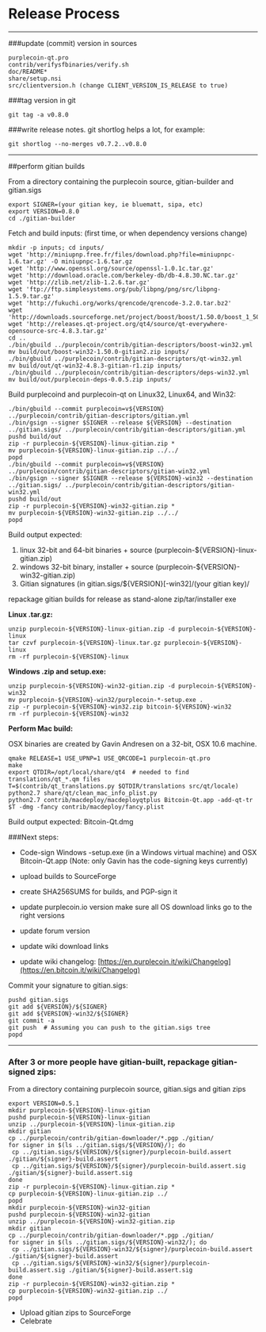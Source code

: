 Release Process
====================

* * *

###update (commit) version in sources


	purplecoin-qt.pro
	contrib/verifysfbinaries/verify.sh
	doc/README*
	share/setup.nsi
	src/clientversion.h (change CLIENT_VERSION_IS_RELEASE to true)

###tag version in git

	git tag -a v0.8.0

###write release notes. git shortlog helps a lot, for example:

	git shortlog --no-merges v0.7.2..v0.8.0

* * *

##perform gitian builds

 From a directory containing the purplecoin source, gitian-builder and gitian.sigs
  
	export SIGNER=(your gitian key, ie bluematt, sipa, etc)
	export VERSION=0.8.0
	cd ./gitian-builder

 Fetch and build inputs: (first time, or when dependency versions change)

	mkdir -p inputs; cd inputs/
	wget 'http://miniupnp.free.fr/files/download.php?file=miniupnpc-1.6.tar.gz' -O miniupnpc-1.6.tar.gz
	wget 'http://www.openssl.org/source/openssl-1.0.1c.tar.gz'
	wget 'http://download.oracle.com/berkeley-db/db-4.8.30.NC.tar.gz'
	wget 'http://zlib.net/zlib-1.2.6.tar.gz'
	wget 'ftp://ftp.simplesystems.org/pub/libpng/png/src/libpng-1.5.9.tar.gz'
	wget 'http://fukuchi.org/works/qrencode/qrencode-3.2.0.tar.bz2'
	wget 'http://downloads.sourceforge.net/project/boost/boost/1.50.0/boost_1_50_0.tar.bz2'
	wget 'http://releases.qt-project.org/qt4/source/qt-everywhere-opensource-src-4.8.3.tar.gz'
	cd ..
	./bin/gbuild ../purplecoin/contrib/gitian-descriptors/boost-win32.yml
	mv build/out/boost-win32-1.50.0-gitian2.zip inputs/
	./bin/gbuild ../purplecoin/contrib/gitian-descriptors/qt-win32.yml
	mv build/out/qt-win32-4.8.3-gitian-r1.zip inputs/
	./bin/gbuild ../purplecoin/contrib/gitian-descriptors/deps-win32.yml
	mv build/out/purplecoin-deps-0.0.5.zip inputs/

 Build purplecoind and purplecoin-qt on Linux32, Linux64, and Win32:
  
	./bin/gbuild --commit purplecoin=v${VERSION} ../purplecoin/contrib/gitian-descriptors/gitian.yml
	./bin/gsign --signer $SIGNER --release ${VERSION} --destination ../gitian.sigs/ ../purplecoin/contrib/gitian-descriptors/gitian.yml
	pushd build/out
	zip -r purplecoin-${VERSION}-linux-gitian.zip *
	mv purplecoin-${VERSION}-linux-gitian.zip ../../
	popd
	./bin/gbuild --commit purplecoin=v${VERSION} ../purplecoin/contrib/gitian-descriptors/gitian-win32.yml
	./bin/gsign --signer $SIGNER --release ${VERSION}-win32 --destination ../gitian.sigs/ ../purplecoin/contrib/gitian-descriptors/gitian-win32.yml
	pushd build/out
	zip -r purplecoin-${VERSION}-win32-gitian.zip *
	mv purplecoin-${VERSION}-win32-gitian.zip ../../
	popd

  Build output expected:

  1. linux 32-bit and 64-bit binaries + source (purplecoin-${VERSION}-linux-gitian.zip)
  2. windows 32-bit binary, installer + source (purplecoin-${VERSION}-win32-gitian.zip)
  3. Gitian signatures (in gitian.sigs/${VERSION}[-win32]/(your gitian key)/

repackage gitian builds for release as stand-alone zip/tar/installer exe

**Linux .tar.gz:**

	unzip purplecoin-${VERSION}-linux-gitian.zip -d purplecoin-${VERSION}-linux
	tar czvf purplecoin-${VERSION}-linux.tar.gz purplecoin-${VERSION}-linux
	rm -rf purplecoin-${VERSION}-linux

**Windows .zip and setup.exe:**

	unzip purplecoin-${VERSION}-win32-gitian.zip -d purplecoin-${VERSION}-win32
	mv purplecoin-${VERSION}-win32/purplecoin-*-setup.exe .
	zip -r purplecoin-${VERSION}-win32.zip bitcoin-${VERSION}-win32
	rm -rf purplecoin-${VERSION}-win32

**Perform Mac build:**

  OSX binaries are created by Gavin Andresen on a 32-bit, OSX 10.6 machine.

	qmake RELEASE=1 USE_UPNP=1 USE_QRCODE=1 purplecoin-qt.pro
	make
	export QTDIR=/opt/local/share/qt4  # needed to find translations/qt_*.qm files
	T=$(contrib/qt_translations.py $QTDIR/translations src/qt/locale)
	python2.7 share/qt/clean_mac_info_plist.py
	python2.7 contrib/macdeploy/macdeployqtplus Bitcoin-Qt.app -add-qt-tr $T -dmg -fancy contrib/macdeploy/fancy.plist

 Build output expected: Bitcoin-Qt.dmg

###Next steps:

* Code-sign Windows -setup.exe (in a Windows virtual machine) and
  OSX Bitcoin-Qt.app (Note: only Gavin has the code-signing keys currently)

* upload builds to SourceForge

* create SHA256SUMS for builds, and PGP-sign it

* update purplecoin.io version
  make sure all OS download links go to the right versions

* update forum version

* update wiki download links

* update wiki changelog: [https://en.purplecoin.it/wiki/Changelog](https://en.bitcoin.it/wiki/Changelog)

Commit your signature to gitian.sigs:

	pushd gitian.sigs
	git add ${VERSION}/${SIGNER}
	git add ${VERSION}-win32/${SIGNER}
	git commit -a
	git push  # Assuming you can push to the gitian.sigs tree
	popd

-------------------------------------------------------------------------

### After 3 or more people have gitian-built, repackage gitian-signed zips:

From a directory containing purplecoin source, gitian.sigs and gitian zips

	export VERSION=0.5.1
	mkdir purplecoin-${VERSION}-linux-gitian
	pushd purplecoin-${VERSION}-linux-gitian
	unzip ../purplecoin-${VERSION}-linux-gitian.zip
	mkdir gitian
	cp ../purplecoin/contrib/gitian-downloader/*.pgp ./gitian/
	for signer in $(ls ../gitian.sigs/${VERSION}/); do
	 cp ../gitian.sigs/${VERSION}/${signer}/purplecoin-build.assert ./gitian/${signer}-build.assert
	 cp ../gitian.sigs/${VERSION}/${signer}/purplecoin-build.assert.sig ./gitian/${signer}-build.assert.sig
	done
	zip -r purplecoin-${VERSION}-linux-gitian.zip *
	cp purplecoin-${VERSION}-linux-gitian.zip ../
	popd
	mkdir purplecoin-${VERSION}-win32-gitian
	pushd purplecoin-${VERSION}-win32-gitian
	unzip ../purplecoin-${VERSION}-win32-gitian.zip
	mkdir gitian
	cp ../purplecoin/contrib/gitian-downloader/*.pgp ./gitian/
	for signer in $(ls ../gitian.sigs/${VERSION}-win32/); do
	 cp ../gitian.sigs/${VERSION}-win32/${signer}/purplecoin-build.assert ./gitian/${signer}-build.assert
	 cp ../gitian.sigs/${VERSION}-win32/${signer}/purplecoin-build.assert.sig ./gitian/${signer}-build.assert.sig
	done
	zip -r purplecoin-${VERSION}-win32-gitian.zip *
	cp purplecoin-${VERSION}-win32-gitian.zip ../
	popd

- Upload gitian zips to SourceForge
- Celebrate 
